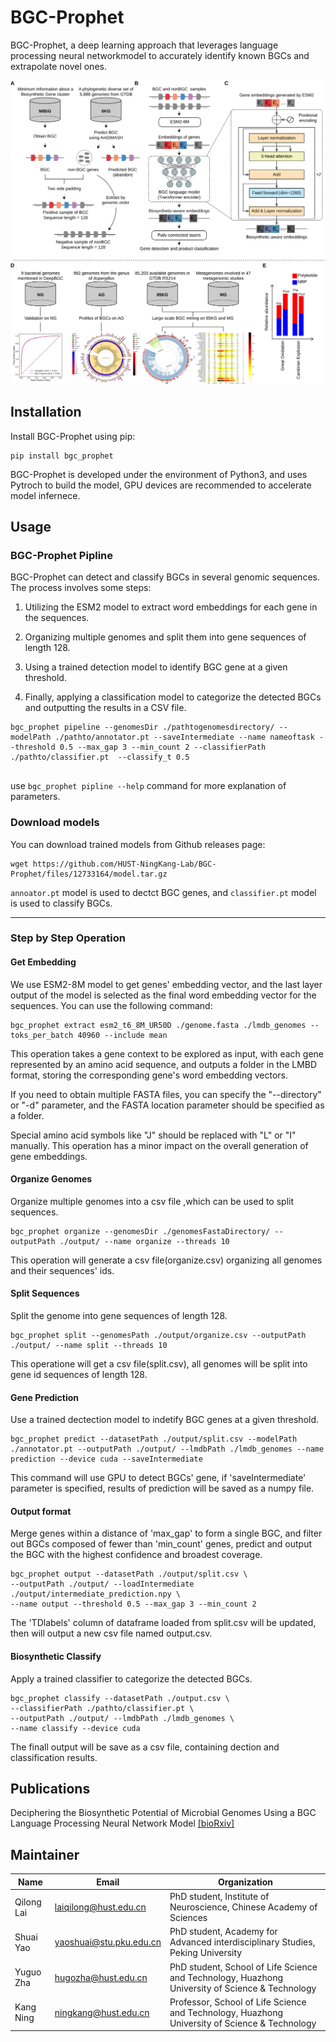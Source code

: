 # BGC-Prophet

BGC-Prophet, a deep learning approach that leverages language processing neural networkmodel to accurately identify known BGCs and extrapolate novel ones. 

![Figure1](images/Figure1.svg?raw=true "Figure1")


## Installation

Install BGC-Prophet using pip:

```shell
pip install bgc_prophet
```

BGC-Prophet is developed under the environment of Python3, and uses Pytroch to build the model, GPU devices are recommended to accelerate model infernece.

## Usage

### BGC-Prophet Pipline

BGC-Prophet can detect and classify BGCs in several genomic sequences. The process involves some steps:

1. Utilizing the ESM2 model to extract word embeddings for each gene in the sequences.

2. Organizing multiple genomes and split them into gene sequences of length 128.

3. Using a trained detection model to identify BGC gene at a given threshold.

4. Finally, applying a classification model to categorize the detected BGCs and outputting the results in a CSV file.


```shell
bgc_prophet pipeline --genomesDir ./pathtogenomesdirectory/ --modelPath ./pathto/annotator.pt --saveIntermediate --name nameoftask --threshold 0.5 --max_gap 3 --min_count 2 --classifierPath ./pathto/classifier.pt  --classify_t 0.5
 
```

use `bgc_prophet pipline --help` command for more explanation of parameters.


### Download models

You can download trained models from Github releases page:

```shell
wget https://github.com/HUST-NingKang-Lab/BGC-Prophet/files/12733164/model.tar.gz
```

`annoator.pt` model is used to dectct BGC genes, and `classifier.pt` model is used to classify BGCs.

---
### Step by Step Operation

#### Get Embedding

We use ESM2-8M model to get genes' embedding vector, and the last layer output of the model is selected as the final word embedding vector for the sequences. You can use the following command:

```shell
bgc_prophet extract esm2_t6_8M_UR50D ./genome.fasta ./lmdb_genomes --toks_per_batch 40960 --include mean
```

This operation takes a gene context to be explored as input, with each gene represented by an amino acid sequence, and outputs a folder in the LMBD format, storing the corresponding gene's word embedding vectors. 

If you need to obtain multiple FASTA files, you can specify the "--directory" or "-d" parameter, and the FASTA location parameter should be specified as a folder.

Special amino acid symbols like "J" should be replaced with "L" or "I" manually. This operation has a minor impact on the overall generation of gene embeddings.

#### Organize Genomes

Organize multiple genomes into a csv file ,which can be used to split sequences.
```shell
bgc_prophet organize --genomesDir ./genomesFastaDirectory/ --outputPath ./output/ --name organize --threads 10
```
This operation will generate a csv file(organize.csv) organizing all genomes and their sequences' ids.

#### Split Sequences

Split the genome into gene sequences of length 128.
```shell
bgc_prophet split --genomesPath ./output/organize.csv --outputPath ./output/ --name split --threads 10
```
This operatione will get a csv file(split.csv), all genomes will be split into gene id sequences of length 128.

#### Gene Prediction

Use a trained dectection model to indetify BGC genes at a given threshold.

```shell
bgc_prophet predict --datasetPath ./output/split.csv --modelPath ./annotator.pt --outputPath ./output/ --lmdbPath ./lmdb_genomes --name prediction --device cuda --saveIntermediate
```
This command will use GPU to detect BGCs' gene, if 'saveIntermediate' parameter is specified, results of prediction will be saved as a numpy file.

#### Output format

Merge genes within a distance of 'max_gap' to form a single BGC, and filter out BGCs composed of fewer than 'min_count' genes, predict and output the BGC with the highest confidence and broadest coverage.

```shell
bgc_prophet output --datasetPath ./output/split.csv \
--outputPath ./output/ --loadIntermediate ./output/intermediate_prediction.npy \
--name output --threshold 0.5 --max_gap 3 --min_count 2
```

The 'TDlabels' column of dataframe loaded from split.csv will be updated, then will output a new csv file named output.csv.

#### Biosynthetic Classify

Apply a trained classifier to categorize the detected BGCs.

```shell
bgc_prophet classify --datasetPath ./output.csv \
--classifierPath ./pathto/classifier.pt \
--outputPath ./output/ --lmdbPath ./lmdb_genomes \
--name classify --device cuda 
```

The finall output will be save as a csv file, containing dection and classification results.

## Publications

Deciphering the Biosynthetic Potential of Microbial Genomes Using a BGC Language Processing Neural Network Model [[bioRxiv]](https://doi.org/10.1101/2023.11.30.569352)

## Maintainer

| Name       | Email                                                     | Organization                                                 |
| ---------- | --------------------------------------------------------- | ------------------------------------------------------------ |
| Qilong Lai | [laiqilong@hust.edu.cn](mailto:laiqilong@hust.edu.cn)     | PhD student, Institute of Neuroscience, Chinese Academy of Sciences |
| Shuai Yao  | [yaoshuai@stu.pku.edu.cn](mailto:yaoshuai@stu.pku.edu.cn) | PhD student, Academy for Advanced interdisciplinary Studies, Peking University |
| Yuguo Zha  | [hugozha@hust.edu.cn](mailto:hugozha@hust.edu.cn)         | PhD student, School of Life Science and Technology, Huazhong University of Science & Technology |
| Kang Ning  | [ningkang@hust.edu.cn](mailto:ningkang@hust.edu.cn)       | Professor, School of Life Science and Technology, Huazhong University of Science & Technology |


